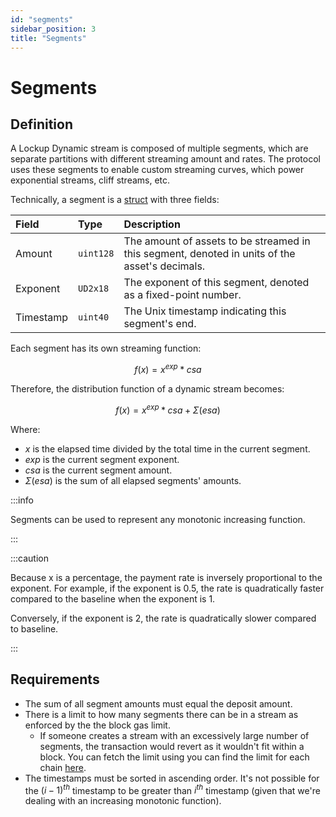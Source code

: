 ```yaml
---
id: "segments"
sidebar_position: 3
title: "Segments"
---
```


# Segments

## Definition

A Lockup Dynamic stream is composed of multiple segments, which are separate partitions with different streaming amount
and rates. The protocol uses these segments to enable custom streaming curves, which power exponential streams, cliff
streams, etc.

Technically, a segment is a [struct](/reference/lockup/core/types/library.LockupDynamic#segment) with three fields:

| Field     | Type      | Description                                                                                    |
| :-------- | :-------- | :--------------------------------------------------------------------------------------------- |
| Amount    | `uint128` | The amount of assets to be streamed in this segment, denoted in units of the asset's decimals. |
| Exponent  | `UD2x18`  | The exponent of this segment, denoted as a fixed-point number.                                 |
| Timestamp | `uint40`  | The Unix timestamp indicating this segment's end.                                              |

Each segment has its own streaming function:

$$
f(x) = x^{exp} * csa
$$

Therefore, the distribution function of a dynamic stream becomes:

$$
f(x) = x^{exp} * csa + \Sigma(esa)
$$

Where:

- $x$ is the elapsed time divided by the total time in the current segment.
- $exp$ is the current segment exponent.
- $csa$ is the current segment amount.
- $\Sigma(esa)$ is the sum of all elapsed segments' amounts.

:::info

Segments can be used to represent any monotonic increasing function.

:::

:::caution

Because x is a percentage, the payment rate is inversely proportional to the exponent. For example, if the exponent is
0.5, the rate is quadratically faster compared to the baseline when the exponent is 1.

Conversely, if the exponent is 2, the rate is quadratically slower compared to baseline.

:::

## Requirements

- The sum of all segment amounts must equal the deposit amount.
- There is a limit to how many segments there can be in a stream as enforced by the the block gas limit.
  - If someone creates a stream with an excessively large number of segments, the transaction would revert as it
    wouldn't fit within a block. You can fetch the limit using you can find the limit for each chain
    [here](https://github.com/sablier-labs/v2-core/blob/main/script/Base.s.sol#L90-L131).
- The timestamps must be sorted in ascending order. It's not possible for the $(i-1)^{th}$ timestamp to be greater than
  $i^{th}$ timestamp (given that we're dealing with an increasing monotonic function).
